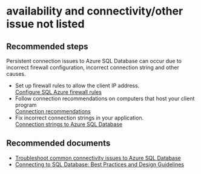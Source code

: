 <properties
	pageTitle="availability and connectivity/other issue not listed"
	description="availability and connectivity/other issue not listed"
	service="microsoft.sql"
	resource="servers"
	authors="emlisa"
	displayOrder="2"
	selfHelpType="generic"
	supportTopicIds="32628803"
	resourceTags="servers, databases"
	productPesIds="13491"
	cloudEnvironments="public"
/>

# availability and connectivity/other issue not listed

## **Recommended steps**
Persistent connection issues to Azure SQL Database can occur due to incorrect firewall configuration, incorrect connection string and other causes.

* Set up firewall rules to allow the client IP address.<br>
[Configure SQL Azure firewall rules](https://azure.microsoft.com/documentation/articles/sql-database-configure-firewall-settings/)
* Follow connection recommendations on computers that host your client program<br>
[Connection recommendations](https://azure.microsoft.com/documentation/articles/sql-database-connect-central-recommendations/#connection-recommendations)
* Fix incorrect connection strings in your application.<br>
[Connection strings to Azure SQL Database](https://azure.microsoft.com/documentation/articles/sql-database-connectivity-issues/#connections-to-azure-sql-database)

## **Recommended documents**
* [Troubleshoot common connectivity issues to Azure SQL Database](https://azure.microsoft.com/documentation/articles/sql-database-troubleshoot-common-connection-issues/)<br>
* [Connecting to SQL Database: Best Practices and Design Guidelines](https://azure.microsoft.com/documentation/articles/sql-database-troubleshoot-common-connection-issues/)
